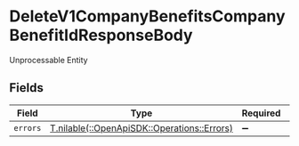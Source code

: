# DeleteV1CompanyBenefitsCompanyBenefitIdResponseBody

Unprocessable Entity


## Fields

| Field                                                                            | Type                                                                             | Required                                                                         | Description                                                                      |
| -------------------------------------------------------------------------------- | -------------------------------------------------------------------------------- | -------------------------------------------------------------------------------- | -------------------------------------------------------------------------------- |
| `errors`                                                                         | [T.nilable(::OpenApiSDK::Operations::Errors)](../../models/operations/errors.md) | :heavy_minus_sign:                                                               | N/A                                                                              |